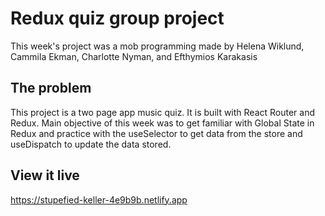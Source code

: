 # Redux quiz group project

This week's project was a mob programming made by Helena Wiklund, Cammila Ekman, Charlotte Nyman, and Efthymios Karakasis

## The problem

This project is a two page app music quiz. It is built with React Router and Redux. Main objective of this week was to get familiar with Global State in Redux and practice with the useSelector to get data from the store and useDispatch to update the data stored.

## View it live

https://stupefied-keller-4e9b9b.netlify.app
